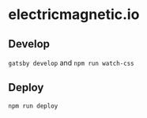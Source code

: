 # electricmagnetic.io

## Develop

`gatsby develop` and `npm run watch-css`

## Deploy

`npm run deploy`
